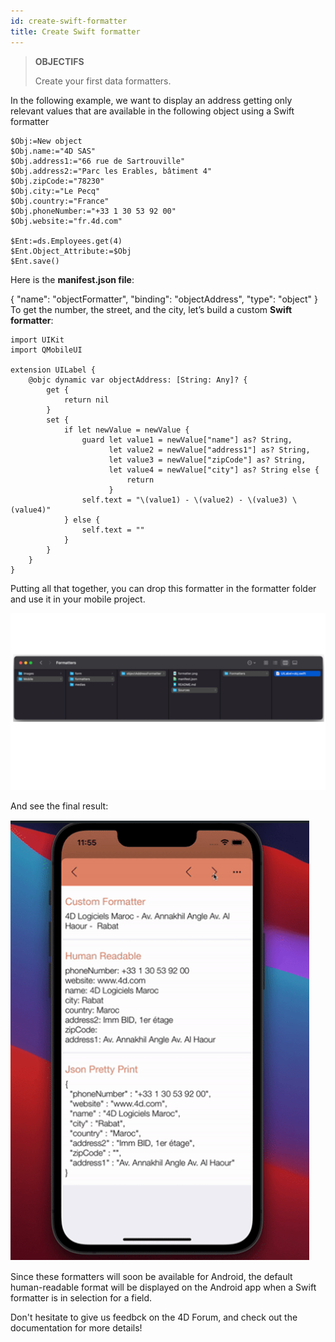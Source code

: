 ```yaml
---
id: create-swift-formatter
title: Create Swift formatter
---
```


> **OBJECTIFS**
> 
> Create your first data formatters.


In the following example, we want to display an address getting only relevant values that are available in the following object using a Swift formatter

``` 
$Obj:=New object 
$Obj.name:="4D SAS" 
$Obj.address1:="66 rue de Sartrouville" 
$Obj.address2:="Parc les Erables, bâtiment 4" 
$Obj.zipCode:="78230" 
$Obj.city:="Le Pecq" 
$Obj.country:="France" 
$Obj.phoneNumber:="+33 1 30 53 92 00" 
$Obj.website:="fr.4d.com"

$Ent:=ds.Employees.get(4)
$Ent.Object_Attribute:=$Obj
$Ent.save()

```

Here is the **manifest.json file**:

{
    "name": "objectFormatter",
    "binding": "objectAddress",
    "type": "object" 
}
To get the number, the street, and the city, let’s build a custom **Swift formatter**:

``` 
import UIKit
import QMobileUI

extension UILabel {
    @objc dynamic var objectAddress: [String: Any]? {
        get {
            return nil
        }
        set {
            if let newValue = newValue {
                guard let value1 = newValue["name"] as? String,
                      let value2 = newValue["address1"] as? String,
                      let value3 = newValue["zipCode"] as? String,
                      let value4 = newValue["city"] as? String else {
                          return
                      }
                self.text = "\(value1) - \(value2) - \(value3) \(value4)"
            } else {
                self.text = ""
            }
        }
    }
}
```

Putting all that together, you can drop this formatter in the formatter folder and use it in your mobile project.

![Architecture](img/architecture.png)

And see the final result:

![Final result](img/rendu.png)

Since these formatters will soon be available for Android, the default human-readable format will be displayed on the Android app when a Swift formatter is in selection for a field.

Don't hesitate to give us feedbck on the 4D Forum, and check out the documentation for more details!